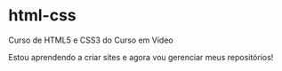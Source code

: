 # html-css
 Curso de HTML5 e CSS3 do Curso em Vídeo

 Estou aprendendo a criar sites e agora vou gerenciar meus repositórios!


